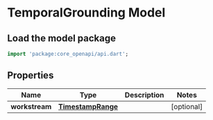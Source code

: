 # TemporalGrounding Model

## Load the model package
```dart
import 'package:core_openapi/api.dart';
```

## Properties
Name | Type | Description | Notes
------------ | ------------- | ------------- | -------------
**workstream** | [**TimestampRange**](TimestampRange) |  | [optional] 




